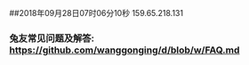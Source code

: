 ##2018年09月28日07时06分10秒 159.65.218.131
### 兔友常见问题及解答: https://github.com/wanggonging/d/blob/w/FAQ.md
